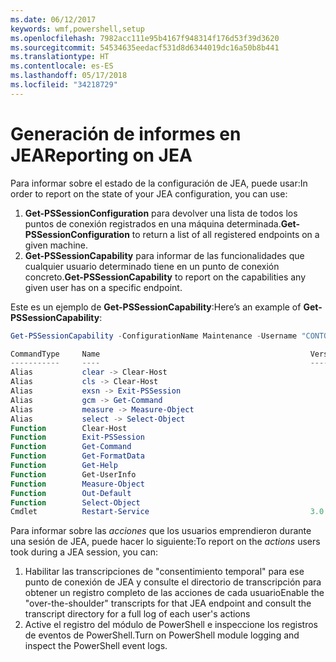 ```yaml
---
ms.date: 06/12/2017
keywords: wmf,powershell,setup
ms.openlocfilehash: 7982acc111e95b4167f948314f176d53f39d3620
ms.sourcegitcommit: 54534635eedacf531d8d6344019dc16a50b8b441
ms.translationtype: HT
ms.contentlocale: es-ES
ms.lasthandoff: 05/17/2018
ms.locfileid: "34218729"
---
```

# <a name="reporting-on-jea"></a><span data-ttu-id="68284-102">Generación de informes en JEA</span><span class="sxs-lookup"><span data-stu-id="68284-102">Reporting on JEA</span></span>
<span data-ttu-id="68284-103">Para informar sobre el estado de la configuración de JEA, puede usar:</span><span class="sxs-lookup"><span data-stu-id="68284-103">In order to report on the state of your JEA configuration, you can use:</span></span>
1.  <span data-ttu-id="68284-104">**Get-PSSessionConfiguration** para devolver una lista de todos los puntos de conexión registrados en una máquina determinada.</span><span class="sxs-lookup"><span data-stu-id="68284-104">**Get-PSSessionConfiguration** to return a list of all registered endpoints on a given machine.</span></span>
2.  <span data-ttu-id="68284-105">**Get-PSSessionCapability** para informar de las funcionalidades que cualquier usuario determinado tiene en un punto de conexión concreto.</span><span class="sxs-lookup"><span data-stu-id="68284-105">**Get-PSSessionCapability** to report on the capabilities any given user has on a specific endpoint.</span></span>

<span data-ttu-id="68284-106">Este es un ejemplo de **Get-PSSessionCapability**:</span><span class="sxs-lookup"><span data-stu-id="68284-106">Here’s an example of **Get-PSSessionCapability**:</span></span>
```powershell
Get-PSSessionCapability -ConfigurationName Maintenance -Username "CONTOSO\JohnDoe"

CommandType     Name                                               Version    Source
-----------     ----                                               -------    ------
Alias           clear -> Clear-Host
Alias           cls -> Clear-Host
Alias           exsn -> Exit-PSSession
Alias           gcm -> Get-Command
Alias           measure -> Measure-Object
Alias           select -> Select-Object
Function        Clear-Host
Function        Exit-PSSession
Function        Get-Command
Function        Get-FormatData
Function        Get-Help
Function        Get-UserInfo
Function        Measure-Object
Function        Out-Default
Function        Select-Object
Cmdlet          Restart-Service                                    3.0.0.0 Microsof...


```

<span data-ttu-id="68284-107">Para informar sobre las _acciones_ que los usuarios emprendieron durante una sesión de JEA, puede hacer lo siguiente:</span><span class="sxs-lookup"><span data-stu-id="68284-107">To report on the _actions_ users took during a JEA session, you can:</span></span>
1. <span data-ttu-id="68284-108">Habilitar las transcripciones de "consentimiento temporal" para ese punto de conexión de JEA y consulte el directorio de transcripción para obtener un registro completo de las acciones de cada usuario</span><span class="sxs-lookup"><span data-stu-id="68284-108">Enable the "over-the-shoulder" transcripts for that JEA endpoint and consult the transcript directory for a full log of each user's actions</span></span>
2. <span data-ttu-id="68284-109">Active el registro del módulo de PowerShell e inspeccione los registros de eventos de PowerShell.</span><span class="sxs-lookup"><span data-stu-id="68284-109">Turn on PowerShell module logging and inspect the PowerShell event logs.</span></span>
